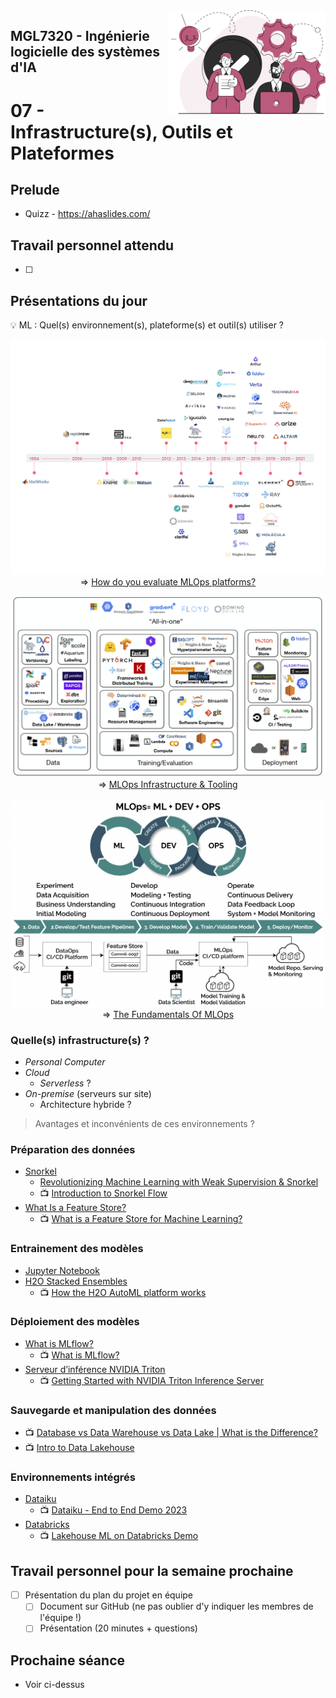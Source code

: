 <img style="float: right;" src="../../images/component_engineering.svg" alt="EngineeringAISystems" width="250"/>

## MGL7320 - Ingénierie logicielle des systèmes d'IA
# 07 - Infrastructure(s), Outils et Plateformes

## Prelude

- Quizz - https://ahaslides.com/

## Travail personnel attendu
- [ ]

## Présentations du jour

:bulb: ML : Quel(s) environnement(s), plateforme(s) et outil(s) utiliser ?
<center>

![hundreds_of_tools](hundreds_of_tools.png)
=> [How do you evaluate MLOps platforms?](https://medium.com/mlops-community/how-to-evaluate-mlops-platforms-c98cf7874cca)

![Infra-Tooling3](Infra-Tooling3.png)
=> [MLOps Infrastructure & Tooling](https://fullstackdeeplearning.com/spring2021/lecture-6/)

![MLOps](MLOps_3-1024x677.png)
=> [The Fundamentals Of MLOps](https://www.radiant.digital/the-fundamentals-of-mlops-the-enabler-of-quality-outcomes-in-production-environments/)

</center>

### Quelle(s) infrastructure(s) ?

- _Personal Computer_
- _Cloud_
  - _Serverless_ ?
- _On-premise_ (serveurs sur site)
  - Architecture hybride ?

> Avantages et inconvénients de ces environnements ?

### Préparation des données
- [Snorkel](https://snorkel.ai)
  - [Revolutionizing Machine Learning with Weak Supervision & Snorkel](https://ai.plainenglish.io/revolutionizing-machine-learning-with-weak-supervision-snorkel-8c319865d6bf)
  - :tv: [Introduction to Snorkel Flow](https://www.youtube.com/watch?v=hoszPGTW8bY)
- [What Is a Feature Store?](https://www.tecton.ai/blog/what-is-a-feature-store/)
  - :tv: [What is a Feature Store for Machine Learning?](https://www.youtube.com/watch?v=DESBDukN9gw)

### Entrainement des modèles
- [Jupyter Notebook](https://jupyter.org)
- [H2O Stacked Ensembles](https://docs.h2o.ai/h2o/latest-stable/h2o-docs/data-science/stacked-ensembles.html)
  - :tv: [How the H2O AutoML platform works](https://www.youtube.com/watch?v=tpvpiGP5rcc)

### Déploiement des modèles
- [What is MLflow?](https://mlflow.org/docs/latest/what-is-mlflow.html)
  - :tv: [What is MLflow?](https://www.youtube.com/watch?v=8SfZ1ElgpdU)
- [Serveur d’inférence NVIDIA Triton](https://www.nvidia.com/fr-fr/ai-data-science/products/triton-inference-server/)
  - :tv: [Getting Started with NVIDIA Triton Inference Server](https://www.youtube.com/watch?v=NQDtfSi5QF4)

### Sauvegarde et manipulation des données
- :tv: [Database vs Data Warehouse vs Data Lake | What is the Difference?](https://www.youtube.com/watch?v=-bSkREem8dM)
- :tv: [Intro to Data Lakehouse](https://www.youtube.com/watch?v=myLiFw9AUKY)

### Environnements intégrés
- [Dataiku](https://www.dataiku.com)
  - :tv: [Dataiku - End to End Demo 2023](https://www.youtube.com/watch?v=-amc9iVauuE)
- [Databricks](https://www.databricks.com)
  - :tv: [Lakehouse ML on Databricks Demo](https://www.youtube.com/watch?v=1TPu-uOLglI)

## Travail personnel pour la semaine prochaine

- [ ] Présentation du plan du projet en équipe
  - [ ] Document sur GitHub (ne pas oublier d'y indiquer les membres de l'équipe !)
  - [ ] Présentation (20 minutes + questions)

## Prochaine séance

- Voir ci-dessus
